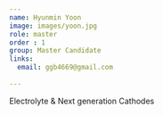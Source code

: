 ```yaml
---
name: Hyunmin Yoon
image: images/yoon.jpg
role: master
order : 1
group: Master Candidate
links:
  email: ggb4669@gmail.com
  
---
```

Electrolyte & Next generation Cathodes
